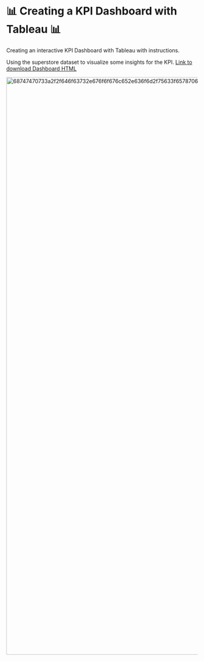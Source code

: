 
# :bar_chart: Creating a KPI Dashboard with Tableau :bar_chart:

Creating an interactive KPI Dashboard with Tableau with instructions.

Using the superstore dataset to visualize some insights for the KPI.
[Link to download Dashboard HTML](https://github.com/Andy-Pham-72/Creating-a-KPI-Dashboard-with-Tableau/blob/main/KPI%20Dashboard.html)

<img width="1521" alt="68747470733a2f2f646f63732e676f6f676c652e636f6d2f75633f6578706f72743d646f776e6c6f61642669643d316749447a6f36322d316b6b5a7348305274524248496954393935417a6e446565" src="https://user-images.githubusercontent.com/70767722/121828155-c060f700-cc8c-11eb-82d4-7342f34c9fd5.png">

